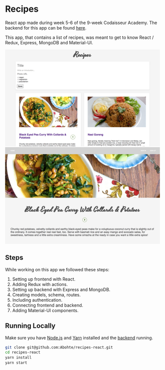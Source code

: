 # Recipes

React app made during week 5-6 of the 9-week Codaisseur Academy. The backend for this app can be found [here](https://github.com/Abohte/recipes-express).

This app, that contains a list of recipes, was meant to get to know React / Redux, Express, MongoDB and Material-UI.

![Recipes Overview Page](src/images/RecipesOverview.png)
![Recipe Page](src/images/Recipe.png)

## Steps

While working on this app we followed these steps:

1. Setting up frontend with React.
2. Adding Redux with actions.
3. Setting up backend with Express and MongoDB.
4. Creating models, schema, routes.
5. Including authentication.
6. Connecting frontend and backend.
7. Adding Material-UI components.

## Running Locally

Make sure you have [Node.js](https://nodejs.org/en/) and [Yarn](https://yarnpkg.com/lang/en/) installed and the [backend](https://github.com/Abohte/recipes-express) running.

```bash
git clone git@github.com:Abohte/recipes-react.git
cd recipes-react
yarn install
yarn start
```
